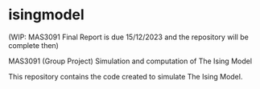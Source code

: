 # isingmodel

(WIP: MAS3091 Final Report is due 15/12/2023 and the repository will be complete then)

MAS3091 (Group Project) Simulation and computation of The Ising Model

This repository contains the code created to simulate The Ising Model.

